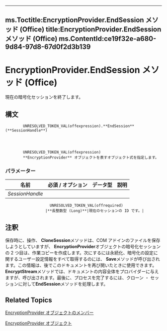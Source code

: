 

---
ms.Toctitle:EncryptionProvider.EndSession メソッド (Office)
title:EncryptionProvider.EndSession メソッド (Office)
ms.ContentId:ce19f32e-a680-9d84-97d8-67d0f2d3b139
---
# EncryptionProvider.EndSession メソッド (Office)




現在の暗号化セッションを終了します。

## 構文

            UNRESOLVED_TOKEN_VAL(offexpression).**EndSession**(**SessionHandle**)




            UNRESOLVED_TOKEN_VAL(offexpression)
            **EncryptionProvider** オブジェクトを表すオブジェクト式を指定します。

### パラメーター

|**名前**|**必須 / オプション**|**データ型**|**説明**|
|---|---|---|---|
|*SessionHandle*|
                        UNRESOLVED_TOKEN_VAL(offrequired)
                      |**長整数型 (Long)**|現在のセッションの ID です。|





## 注釈
保存時に、操作、 **CloneSession**メソッドは、COM アドインのファイルを保存しようとしていますが、 **EncryptionProvider**オブジェクトの暗号化セッションの 2 つ目は、作業コピーを作成します。次にするには永続化、暗号化の設定に関するユーザー設定情報をすべて取得するのには、 **Save**メソッドが呼び出されます。この情報は、後でこのドキュメントを再び開いたときに使用できます。**EncryptStream**メソッドでは、ドキュメントの内容全体をプロバイダーに与えますが、呼び出されます。最後に、プロセスを完了するには、クローン ・ セッションに対して**EndSession**メソッドを処理します。



## Related Topics

[EncryptionProvider オブジェクトのメンバー](48bed5b8-b284-4b52-4143-153ae1c751a4.md)

[EncryptionProvider オブジェクト](9f5cc550-6bcb-2748-14a7-696cf8ef021b.md)




